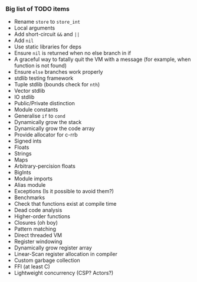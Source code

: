 ### Big list of TODO items

* Rename `store` to `store_int`
* Local arguments
* Add short-circuit `&&` and `||`
* Add `nil`
* Use static libraries for deps
* Ensure `nil` is returned when no else branch in if
* A graceful way to fatally quit the VM with a message (for example, when function is not found)
* Ensure `else` branches work properly
* stdlib testing framework
* Tuple stdlib (bounds check for `nth`)
* Vector stdlib
* IO stdlib
* Public/Private distinction
* Module constants
* Generalise `if` to `cond`
* Dynamically grow the stack
* Dynamically grow the code array
* Provide allocator for c-rrb
* Signed ints
* Floats
* Strings
* Maps
* Arbitrary-percision floats
* BigInts
* Module imports
* Alias module
* Exceptions (Is it possible to avoid them?)
* Benchmarks
* Check that functions exist at compile time
* Dead code analysis
* Higher-order functions
* Closures (oh boy)
* Pattern matching
* Direct threaded VM
* Register windowing
* Dynamically grow register array
* Linear-Scan register allocation in compiler
* Custom garbage collection
* FFI (at least C)
* Lightweight concurrency (CSP? Actors?)
